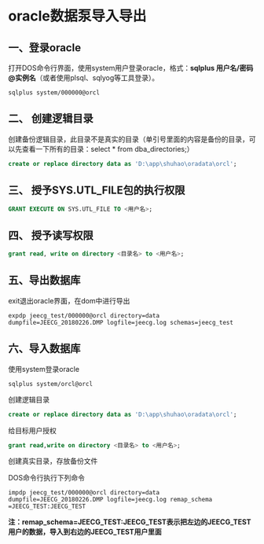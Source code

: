 # oracle数据泵导入导出

## 一、登录oracle

打开DOS命令行界面，使用system用户登录oracle，格式：**sqlplus 用户名/密码@实例名**（或者使用plsql、sqlyog等工具登录）。

```shell
sqlplus system/000000@orcl 
```

## 二、 创建逻辑目录

创建备份逻辑目录，此目录不是真实的目录（单引号里面的内容是备份的目录，可以先查看一下所有的目录：select * from dba_directories;）

```sql
create or replace directory data as 'D:\app\shuhao\oradata\orcl';
```

## 三、 授予SYS.UTL_FILE包的执行权限

```sql
GRANT EXECUTE ON SYS.UTL_FILE TO <用户名>;
```

## 四、 授予读写权限

```sql
grant read, write on directory <目录名> to <用户名>;
```

## 五、导出数据库

exit退出oracle界面，在dom中进行导出

```shell
expdp jeecg_test/000000@orcl directory=data dumpfile=JEECG_20180226.DMP logfile=jeecg.log schemas=jeecg_test
```

## 六、导入数据库

使用system登录oracle

```shell
sqlplus system/orcl@orcl 
```

创建逻辑目录

```sql
create or replace directory data as 'D:\app\shuhao\oradata\orcl';
```

给目标用户授权

```sql
grant read,write on directory <目录名> to <用户名>;
```

创建真实目录，存放备份文件

DOS命令行执行下列命令

```shell
impdp jeecg_test/000000@orcl directory=data dumpfile=JEECG_20180226.DMP logfile=jeecg.log remap_schema =JEECG_TEST:JEECG_TEST
```

**注：remap_schema=JEECG_TEST:JEECG_TEST表示把左边的JEECG_TEST用户的数据，导入到右边的JEECG_TEST用户里面**
